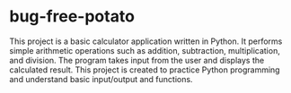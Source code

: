 # bug-free-potato
This project is a basic calculator application written in Python. It performs simple arithmetic operations such as addition, subtraction, multiplication, and division. The program takes input from the user and displays the calculated result. This project is created to practice Python programming and understand basic input/output and functions.
